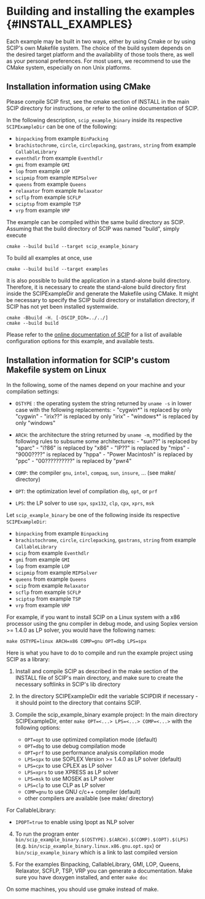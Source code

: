 Building and installing the examples      {#INSTALL_EXAMPLES}
====================================

Each example may be built in two ways, either by using Cmake
or by using SCIP's own Makefile system. The choice of the
build system depends on the desired target platform and the availability
of those tools there, as well as your personal preferences.
For most users, we recommend to use the CMake system, especially on
non Unix platforms.


Installation information using CMake
------------------------------------

Please compile SCIP first,
see the cmake section of INSTALL in the main SCIP directory for instructions,
or refer to the online documentation of SCIP.

In the following description, `scip_example_binary` inside its respective `SCIPExampleDir`
can be one of the following:
- `binpacking` from example `BinPacking`
- `brachistochrome`, `circle`, `circlepacking`, `gastrans`, `string` from example `CallableLibrary`
- `eventhdlr` from example `Eventhdlr`
- `gmi` from example `GMI`
- `lop` from example `LOP`
- `scipmip` from example `MIPSolver`
- `queens` from example `Queens`
- `relaxator` from example `Relaxator`
- `scflp` from example `SCFLP`
- `sciptsp` from example `TSP`
- `vrp` from example `VRP`

The example can be compiled within the same build directory
as SCIP. Assuming that the build directory of SCIP was named "build",
simply execute

```
cmake --build build --target scip_example_binary
```

To build all examples at once, use

```
cmake --build build --target examples
```

It is also possible to build the application in a stand-alone
build directory. Therefore, it is necessary to create the
stand-alone build directory first inside the SCIPExampleDir and generate the Makefile using
CMake. It might be necessary to specify the SCIP build directory
or installation directory, if SCIP has not yet been installed systemwide.

```
cmake -Bbuild -H. [-DSCIP_DIR=../../]
cmake --build build
```

Please refer to the [online documentation of SCIP](http://scip.zib.de/doc/html/CMAKE.php)
for a list of available
configuration options for this example, and available tests.



Installation information for SCIP's custom Makefile system on Linux
-------------------------------------------------------------------

In the following, some of the names depend on your machine and your
compilation settings:

- `OSTYPE` : the operating system
             the string returned by `uname -s` in lower case with the following
             replacements:
             - "cygwin*" is replaced by only "cygwin"
             - "irix??" is replaced by only "irix"
             - "windows*" is replaced by only "windows"

- `ARCH`:   the architecture
             the string returned by `uname -m`, modified by the following
             rules to subsume some architectures:
              - "sun??" is replaced by "sparc"
              - "i?86" is replaced by "x86"
              - "IP??" is replaced by "mips"
              - "9000????" is replaced by "hppa"
              - "Power Macintosh" is replaced by "ppc"
              - "00??????????" is replaced by "pwr4"

- `COMP`:   the compiler
             `gnu`, `intel`, `compaq`, `sun`, `insure`, ... (see make/ directory)

- `OPT`:    the optimization level of compilation
             `dbg`, `opt`, or `prf`

- `LPS`:    the LP solver to use
             `spx`, `spx132`, `clp`, `cpx`, `xprs`, `msk`

Let `scip_example_binary` be one of the following inside its respective `SCIPExampleDir`:
- `binpacking` from example `Binpacking`
- `brachistochrome`, `circle`, `circlepacking`, `gastrans`, `string` from example `CallableLibrary`
- `scip` from example `Eventhdlr`
- `gmi` from example `GMI`
- `lop` from example `LOP`
- `scipmip` from example `MIPSolver`
- `queens` from example `Queens`
- `scip` from example `Relaxator`
- `scflp` from example `SCFLP`
- `sciptsp` from example `TSP`
- `vrp` from example `VRP`

For example, if you want to install SCIP on a Linux system with a x86 processor
using the gnu compiler in debug mode, and using Soplex version >= 1.4.0
as LP solver, you would have the following names:
```
make OSTYPE=linux ARCH=x86 COMP=gnu OPT=dbg LPS=spx
```

Here is what you have to do to compile and run the example project using SCIP as a library:

1. Install and compile SCIP as described in the make section of the INSTALL file of SCIP's main
   directory, and make sure to create the necessary softlinks in SCIP's lib
   directory

2. In the directory SCIPExampleDir edit the variable SCIPDIR if necessary - it should
   point to the directory that contains SCIP.

3. Compile the scip_example_binary example project:
   In the main directory SCIPExampleDir, enter `make OPT=<...> LPS=<...> COMP=<...>`
   with the following options:
   - `OPT=opt`       to use optimized compilation mode (default)
   - `OPT=dbg`       to use debug compilation mode
   - `OPT=prf`       to use performance analysis compilation mode
   - `LPS=spx`       to use SOPLEX Version >= 1.4.0 as LP solver (default)
   - `LPS=cpx`       to use CPLEX as LP solver
   - `LPS=xprs`      to use XPRESS as LP solver
   - `LPS=msk`       to use MOSEK as LP solver
   - `LPS=clp`       to use CLP as LP solver
   - `COMP=gnu`      to use GNU c/c++ compiler (default)
   - other compilers are available (see make/ directory)

  For CallableLibrary:
   - `IPOPT=true`    to enable using Ipopt as NLP solver

4. To run the program enter `bin/scip_example_binary.$(OSTYPE).$(ARCH).$(COMP).$(OPT).$(LPS)`
   (e.g. `bin/scip_example_binary.linux.x86.gnu.opt.spx`) or `bin/scip_example_binary` which is a link
   to last compiled version

5. For the examples Binpacking, CallableLibrary, GMI, LOP, Queens, Relaxator, SCFLP, TSP, VRP
   you can generate a documentation. Make sure you have doxygen installed, and enter `make doc`

On some machines, you should use gmake instead of make.
